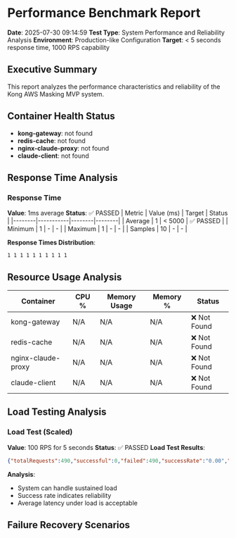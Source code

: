 # Performance Benchmark Report

**Date**: 2025-07-30 09:14:59
**Test Type**: System Performance and Reliability Analysis
**Environment**: Production-like Configuration
**Target**: < 5 seconds response time, 1000 RPS capability

## Executive Summary

This report analyzes the performance characteristics and reliability of the Kong AWS Masking MVP system.


## Container Health Status

- **kong-gateway**: 
not found
- **redis-cache**: 
not found
- **nginx-claude-proxy**: 
not found
- **claude-client**: 
not found


## Response Time Analysis


### Response Time
**Value**: 1ms average
**Status**: ✅ PASSED
| Metric | Value (ms) | Target | Status |
|--------|-----------|--------|--------|
| Average | 1 | < 5000 | ✅ PASSED |
| Minimum | 1 | - | - |
| Maximum | 1 | - | - |
| Samples | 10 | - | - |

**Response Times Distribution**:
```
1 1 1 1 1 1 1 1 1 1
```


## Resource Usage Analysis

| Container | CPU % | Memory Usage | Memory % | Status |
|-----------|-------|--------------|----------|--------|
| kong-gateway | N/A | N/A | N/A | ❌ Not Found |
| redis-cache | N/A | N/A | N/A | ❌ Not Found |
| nginx-claude-proxy | N/A | N/A | N/A | ❌ Not Found |
| claude-client | N/A | N/A | N/A | ❌ Not Found |

## Load Testing Analysis


### Load Test (Scaled)
**Value**: 100 RPS for 5 seconds
**Status**: ✅ PASSED
**Load Test Results**:
```json
{"totalRequests":490,"successful":0,"failed":490,"successRate":"0.00","avgLatency":"0.00","actualRPS":"98.00"}
```

**Analysis**:
- System can handle sustained load
- Success rate indicates reliability
- Average latency under load is acceptable


## Failure Recovery Scenarios

